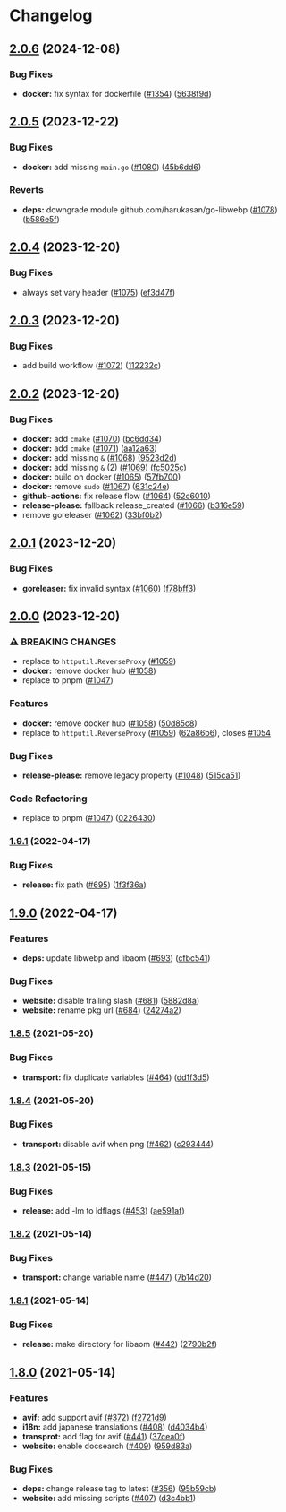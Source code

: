 # Changelog

## [2.0.6](https://github.com/manaelproxy/manael/compare/v2.0.5...v2.0.6) (2024-12-08)


### Bug Fixes

* **docker:** fix syntax for dockerfile ([#1354](https://github.com/manaelproxy/manael/issues/1354)) ([5638f9d](https://github.com/manaelproxy/manael/commit/5638f9d0f7f1a4714e00ba8466bbcd193fb4578a))

## [2.0.5](https://github.com/manaelproxy/manael/compare/v2.0.4...v2.0.5) (2023-12-22)


### Bug Fixes

* **docker:** add missing `main.go` ([#1080](https://github.com/manaelproxy/manael/issues/1080)) ([45b6dd6](https://github.com/manaelproxy/manael/commit/45b6dd6617663846b3de3005ebe8be122bb6a9df))


### Reverts

* **deps:** downgrade module github.com/harukasan/go-libwebp ([#1078](https://github.com/manaelproxy/manael/issues/1078)) ([b586e5f](https://github.com/manaelproxy/manael/commit/b586e5fa38a332100cd2e40e21aad801342c0cd2))

## [2.0.4](https://github.com/manaelproxy/manael/compare/v2.0.3...v2.0.4) (2023-12-20)


### Bug Fixes

* always set vary header ([#1075](https://github.com/manaelproxy/manael/issues/1075)) ([ef3d47f](https://github.com/manaelproxy/manael/commit/ef3d47f4cfc7e06143c073b6200a7017df067e52))

## [2.0.3](https://github.com/manaelproxy/manael/compare/v2.0.2...v2.0.3) (2023-12-20)


### Bug Fixes

* add build workflow ([#1072](https://github.com/manaelproxy/manael/issues/1072)) ([112232c](https://github.com/manaelproxy/manael/commit/112232c72a8c5826607c61104ecb16e406ca4255))

## [2.0.2](https://github.com/manaelproxy/manael/compare/v2.0.1...v2.0.2) (2023-12-20)


### Bug Fixes

* **docker:** add `cmake` ([#1070](https://github.com/manaelproxy/manael/issues/1070)) ([bc6dd34](https://github.com/manaelproxy/manael/commit/bc6dd344ce8b0de8e02a5e3e7802f8cc788bc382))
* **docker:** add `cmake` ([#1071](https://github.com/manaelproxy/manael/issues/1071)) ([aa12a63](https://github.com/manaelproxy/manael/commit/aa12a63bc20f023400e342d19a8a1474f757a1d7))
* **docker:** add missing `&` ([#1068](https://github.com/manaelproxy/manael/issues/1068)) ([9523d2d](https://github.com/manaelproxy/manael/commit/9523d2d2746d8a9d0f3a737326b1f651205395b6))
* **docker:** add missing `&` (2) ([#1069](https://github.com/manaelproxy/manael/issues/1069)) ([fc5025c](https://github.com/manaelproxy/manael/commit/fc5025c5258188c1eeae2d0239fb874eb58e876a))
* **docker:** build on docker ([#1065](https://github.com/manaelproxy/manael/issues/1065)) ([57fb700](https://github.com/manaelproxy/manael/commit/57fb700e8350ed7cbb96a15f5e116ec774841a09))
* **docker:** remove `sudo` ([#1067](https://github.com/manaelproxy/manael/issues/1067)) ([631c24e](https://github.com/manaelproxy/manael/commit/631c24e5a3ecd59daaebd6f3e3bcecdfac9dd152))
* **github-actions:** fix release flow ([#1064](https://github.com/manaelproxy/manael/issues/1064)) ([52c6010](https://github.com/manaelproxy/manael/commit/52c6010df710b18b5d796326439d536ed1de4039))
* **release-please:** fallback release_created ([#1066](https://github.com/manaelproxy/manael/issues/1066)) ([b316e59](https://github.com/manaelproxy/manael/commit/b316e595e88555e33531210d738ae874a198c884))
* remove goreleaser ([#1062](https://github.com/manaelproxy/manael/issues/1062)) ([33bf0b2](https://github.com/manaelproxy/manael/commit/33bf0b201b8dbf2a842bf730995113b327ea47fb))

## [2.0.1](https://github.com/manaelproxy/manael/compare/v2.0.0...v2.0.1) (2023-12-20)


### Bug Fixes

* **goreleaser:** fix invalid syntax ([#1060](https://github.com/manaelproxy/manael/issues/1060)) ([f78bff3](https://github.com/manaelproxy/manael/commit/f78bff38975965cc223f4cad1a5b6975e3c311b1))

## [2.0.0](https://github.com/manaelproxy/manael/compare/v1.9.1...v2.0.0) (2023-12-20)


### ⚠ BREAKING CHANGES

* replace to `httputil.ReverseProxy` ([#1059](https://github.com/manaelproxy/manael/issues/1059))
* **docker:** remove docker hub ([#1058](https://github.com/manaelproxy/manael/issues/1058))
* replace to pnpm ([#1047](https://github.com/manaelproxy/manael/issues/1047))

### Features

* **docker:** remove docker hub ([#1058](https://github.com/manaelproxy/manael/issues/1058)) ([50d85c8](https://github.com/manaelproxy/manael/commit/50d85c8ec507b16dec88cd0c2c38068122aacd0e))
* replace to `httputil.ReverseProxy` ([#1059](https://github.com/manaelproxy/manael/issues/1059)) ([62a86b6](https://github.com/manaelproxy/manael/commit/62a86b6cf44d1c5e34f613cc3c73be80c516d9bf)), closes [#1054](https://github.com/manaelproxy/manael/issues/1054)


### Bug Fixes

* **release-please:** remove legacy property ([#1048](https://github.com/manaelproxy/manael/issues/1048)) ([515ca51](https://github.com/manaelproxy/manael/commit/515ca516b5e447126634bece4a34188fce71d53b))


### Code Refactoring

* replace to pnpm ([#1047](https://github.com/manaelproxy/manael/issues/1047)) ([0226430](https://github.com/manaelproxy/manael/commit/0226430a061f54e66db1b5e91d75ee4013d5a7fb))

### [1.9.1](https://github.com/manaelproxy/manael/compare/v1.9.0...v1.9.1) (2022-04-17)


### Bug Fixes

* **release:** fix path ([#695](https://github.com/manaelproxy/manael/issues/695)) ([1f3f36a](https://github.com/manaelproxy/manael/commit/1f3f36a8c962eb59f8fb891c17235e19a2c3e1aa))

## [1.9.0](https://github.com/manaelproxy/manael/compare/v1.8.5...v1.9.0) (2022-04-17)


### Features

* **deps:** update libwebp and libaom ([#693](https://github.com/manaelproxy/manael/issues/693)) ([cfbc541](https://github.com/manaelproxy/manael/commit/cfbc541604e3997eb6322d7e035c07cdeeff4aec))


### Bug Fixes

* **website:** disable trailing slash ([#681](https://github.com/manaelproxy/manael/issues/681)) ([5882d8a](https://github.com/manaelproxy/manael/commit/5882d8a5c7e6b2a086eddce2c684db8054501f1f))
* **website:** rename pkg url ([#684](https://github.com/manaelproxy/manael/issues/684)) ([24274a2](https://github.com/manaelproxy/manael/commit/24274a20bac64ecfa557f447fda5446abf0f563c))


### [1.8.5](https://www.github.com/manaelproxy/manael/compare/v1.8.4...v1.8.5) (2021-05-20)


### Bug Fixes

* **transport:** fix duplicate variables ([#464](https://www.github.com/manaelproxy/manael/issues/464)) ([dd1f3d5](https://www.github.com/manaelproxy/manael/commit/dd1f3d573e41d94653c1d1e9fbebdd177ce6c6ee))

### [1.8.4](https://www.github.com/manaelproxy/manael/compare/v1.8.3...v1.8.4) (2021-05-20)


### Bug Fixes

* **transport:** disable avif when png ([#462](https://www.github.com/manaelproxy/manael/issues/462)) ([c293444](https://www.github.com/manaelproxy/manael/commit/c293444dc83670a61d53f5c1f035ec9d649abaa2))

### [1.8.3](https://www.github.com/manaelproxy/manael/compare/v1.8.2...v1.8.3) (2021-05-15)


### Bug Fixes

* **release:** add -lm to ldflags ([#453](https://www.github.com/manaelproxy/manael/issues/453)) ([ae591af](https://www.github.com/manaelproxy/manael/commit/ae591afe12f97257dc18bd31030535451e8af760))

### [1.8.2](https://www.github.com/manaelproxy/manael/compare/v1.8.1...v1.8.2) (2021-05-14)


### Bug Fixes

* **transport:** change variable name ([#447](https://www.github.com/manaelproxy/manael/issues/447)) ([7b14d20](https://www.github.com/manaelproxy/manael/commit/7b14d203c38b3d9e1da98614efadadb2bed0c26e))

### [1.8.1](https://www.github.com/manaelproxy/manael/compare/v1.8.0...v1.8.1) (2021-05-14)


### Bug Fixes

* **release:** make directory for libaom ([#442](https://www.github.com/manaelproxy/manael/issues/442)) ([2790b2f](https://www.github.com/manaelproxy/manael/commit/2790b2f233d496eb21466329f3906e7b917add67))

## [1.8.0](https://www.github.com/manaelproxy/manael/compare/v1.7.1...v1.8.0) (2021-05-14)


### Features

* **avif:** add support avif ([#372](https://www.github.com/manaelproxy/manael/issues/372)) ([f2721d9](https://www.github.com/manaelproxy/manael/commit/f2721d99bb5f831237e49f8daa7994874e9efee6))
* **i18n:** add japanese translations ([#408](https://www.github.com/manaelproxy/manael/issues/408)) ([d4034b4](https://www.github.com/manaelproxy/manael/commit/d4034b4a4812d4fde952f4ffcef8900a28544e3b))
* **transprot:** add flag for avif ([#441](https://www.github.com/manaelproxy/manael/issues/441)) ([37cea0f](https://www.github.com/manaelproxy/manael/commit/37cea0fab3f45fb58fe90dbab103bc24e09aa3d8))
* **website:** enable docsearch ([#409](https://www.github.com/manaelproxy/manael/issues/409)) ([959d83a](https://www.github.com/manaelproxy/manael/commit/959d83a000458e0854c25666600bc23d823487b0))


### Bug Fixes

* **deps:** change release tag to latest ([#356](https://www.github.com/manaelproxy/manael/issues/356)) ([95b59cb](https://www.github.com/manaelproxy/manael/commit/95b59cb5426f7b0daee491ead9ad5a2eeb9e3c24))
* **website:** add missing scripts ([#407](https://www.github.com/manaelproxy/manael/issues/407)) ([d3c4bb1](https://www.github.com/manaelproxy/manael/commit/d3c4bb1f274ce5fd047106027bdc0ef354822bee))
